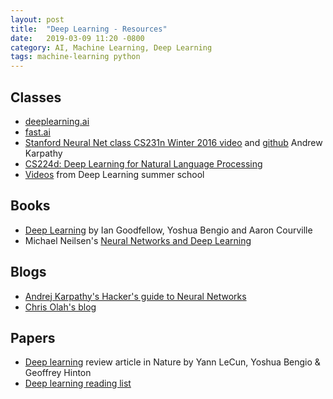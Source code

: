 ```yaml
---
layout: post
title:  "Deep Learning - Resources"
date:   2019-03-09 11:20 -0800
category: AI, Machine Learning, Deep Learning
tags: machine-learning python
---
```


## Classes

* [deeplearning.ai][1]
* [fast.ai][9]
* [Stanford Neural Net class CS231n Winter 2016 video][2] and [github][3] Andrew Karpathy
* [CS224d: Deep Learning for Natural Language Processing][6]
* [Videos][12] from Deep Learning summer school

## Books

* [Deep Learning][8] by Ian Goodfellow, Yoshua Bengio and Aaron Courville
* Michael Neilsen's [Neural Networks and Deep Learning][7]

## Blogs

* [Andrej Karpathy's Hacker's guide to Neural Networks][5]
* [Chris Olah's blog][4]

## Papers

* [Deep learning][10] review article in Nature by Yann LeCun, Yoshua Bengio & Geoffrey Hinton
* [Deep learning reading list][11]



[1]: https://www.deeplearning.ai/
[2]: https://www.youtube.com/watch?v=NfnWJUyUJYU
[3]: http://cs231n.github.io/optimization-2/
[4]: http://colah.github.io/
[5]: http://karpathy.github.io/neuralnets/
[6]: http://cs224d.stanford.edu/
[7]: http://neuralnetworksanddeeplearning.com/
[8]: http://www.deeplearningbook.org/
[9]: https://www.fast.ai/
[10]: https://www.nature.com/articles/nature14539
[11]: https://www.microsoft.com/en-us/research/wp-content/uploads/2017/02/DL_Reading_List.pdf
[12]: http://videolectures.net/DLRLsummerschool2018_toronto/


